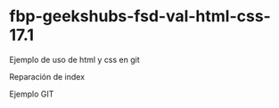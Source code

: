# fbp-geekshubs-fsd-val-html-css-17.1
Ejemplo de uso de html y css en git

Reparación de index

Ejemplo GIT


